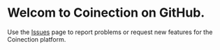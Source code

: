 # Welcom to Coinection on GitHub.

Use the [Issues](https://github.com/Coinection/Coinection/issues) page to report problems or request new features for the Coinection platform.
